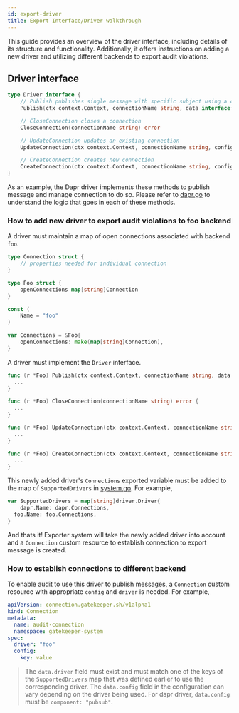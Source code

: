 ```yaml
---
id: export-driver
title: Export Interface/Driver walkthrough
---
```


This guide provides an overview of the driver interface, including details of its structure and functionality. Additionally, it offers instructions on adding a new driver and utilizing different backends to export audit violations.

## Driver interface

```go
type Driver interface {
	// Publish publishes single message with specific subject using a connection
	Publish(ctx context.Context, connectionName string, data interface{}, subject string) error

	// CloseConnection closes a connection
	CloseConnection(connectionName string) error

	// UpdateConnection updates an existing connection
	UpdateConnection(ctx context.Context, connectionName string, config interface{}) error

	// CreateConnection creates new connection
	CreateConnection(ctx context.Context, connectionName string, config interface{}) error
}
```

As an example, the Dapr driver implements these methods to publish message and manage connection to do so. Please refer to [dapr.go](https://github.com/open-policy-agent/gatekeeper/blob/master/pkg/export/dapr/dapr.go) to understand the logic that goes in each of these methods.

### How to add new driver to export audit violations to foo backend

A driver must maintain a map of open connections associated with backend `foo`.

```go
type Connection struct {
	// properties needed for individual connection
}

type Foo struct {
	openConnections map[string]Connection
}

const (
	Name = "foo"
)

var Connections = &Foo{
	openConnections: make(map[string]Connection),
}

```

A driver must implement the `Driver` interface.

```go
func (r *Foo) Publish(ctx context.Context, connectionName string, data interface{}, subject string) error {
  ...
}

func (r *Foo) CloseConnection(connectionName string) error {
  ...
}

func (r *Foo) UpdateConnection(ctx context.Context, connectionName string, config interface{}) error {
  ...
}

func (r *Foo) CreateConnection(ctx context.Context, connectionName string, config interface{}) error {
  ...
}
```

This newly added driver's `Connections` exported variable must be added to the map of `SupportedDrivers` in [system.go](https://github.com/open-policy-agent/gatekeeper/blob/master/pkg/export/provider/system.go). For example,

```go
var SupportedDrivers = map[string]driver.Driver{
	dapr.Name: dapr.Connections,
  foo.Name: foo.Connections,
}
```

And thats it! Exporter system will take the newly added driver into account and a `Connection` custom resource to establish connection to export message is created.

### How to establish connections to different backend

To enable audit to use this driver to publish messages, a `Connection` custom resource with appropriate `config` and `driver` is needed. For example,

```yaml
apiVersion: connection.gatekeeper.sh/v1alpha1
kind: Connection
metadata:
  name: audit-connection
  namespace: gatekeeper-system
spec:
  driver: "foo"
  config:
    key: value
```

> The `data.driver` field must exist and must match one of the keys of the `SupportedDrivers` map that was defined earlier to use the corresponding driver. The `data.config` field in the configuration can vary depending on the driver being used. For dapr driver, `data.config` must be `component: "pubsub"`.
